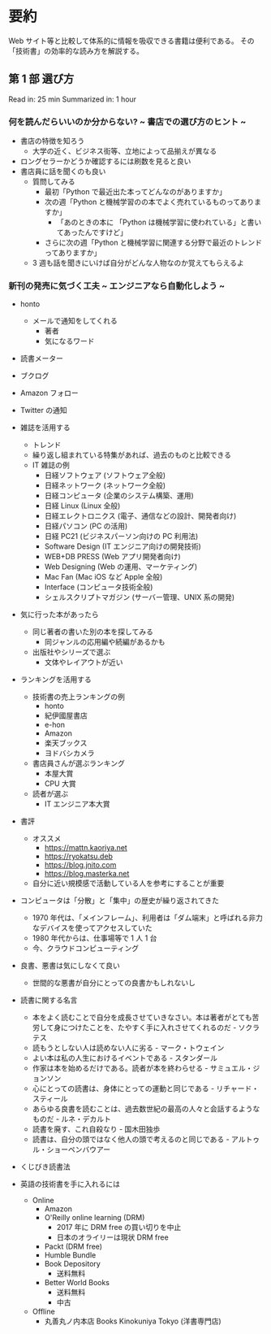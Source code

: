 # 要約

Web サイト等と比較して体系的に情報を吸収できる書籍は便利である。
その「技術書」の効率的な読み方を解説する。

## 第 1 部 選び方

Read in: 25 min
Summarized in: 1 hour

### 何を読んだらいいのか分からない? ~ 書店での選び方のヒント ~

- 書店の特徴を知ろう
	- 大学の近く、ビジネス街等、立地によって品揃えが異なる
- ロングセラーかどうか確認するには刷数を見ると良い
- 書店員に話を聞くのも良い
	- 質問してみる
		- 最初「Python で最近出た本ってどんなのがありますか」
		- 次の週「Python と機械学習のの本でよく売れているものってありますか」
			- 「あのときの本に 「Python は機械学習に使われている」と書いてあったんですけど」
		- さらに次の週「Python と機械学習に関連する分野で最近のトレンドってありますか」
	- 3 週も話を聞きにいけば自分がどんな人物なのか覚えてもらえるよ

### 新刊の発売に気づく工夫 ~ エンジニアなら自動化しよう ~

- honto
	- メールで通知をしてくれる
		- 著者
		- 気になるワード
- 読書メーター
- ブクログ
- Amazon フォロー
- Twitter の通知

- 雑誌を活用する
	- トレンド
	- 繰り返し組まれている特集があれば、過去のものと比較できる
	- IT 雑誌の例
		- 日経ソフトウェア (ソフトウェア全般)
		- 日経ネットワーク (ネットワーク全般)
		- 日経コンピュータ (企業のシステム構築、運用)
		- 日経 Linux (Linux 全般)
		- 日経エレクトロニクス (電子、通信などの設計、開発者向け)
		- 日経パソコン (PC の活用)
		- 日経 PC21 (ビジネスパーソン向けの PC 利用法)
		- Software Design (IT エンジニア向けの開発技術)
		- WEB+DB PRESS (Web アプリ開発者向け)
		- Web Designing (Web の運用、マーケティング)
		- Mac Fan (Mac iOS など Apple 全般)
		- Interface (コンピュータ技術全般)
		- シェルスクリプトマガジン (サーバー管理、UNIX 系の開発)

- 気に行った本があったら
	- 同じ著者の書いた別の本を探してみる
		- 同ジャンルの応用編や続編があるかも
	- 出版社やシリーズで選ぶ
		- 文体やレイアウトが近い

- ランキングを活用する
	- 技術書の売上ランキングの例
		- honto
		- 紀伊國屋書店
		- e-hon
		- Amazon
		- 楽天ブックス
		- ヨドバシカメラ
	- 書店員さんが選ぶランキング
		- 本屋大賞
		- CPU 大賞
	- 読者が選ぶ
		- IT エンジニア本大賞

- 書評
	- オススメ
		- https://mattn.kaoriya.net
		- https://ryokatsu.deb
		- https://blog.jnito.com
		- https://blog.masterka.net
	- 自分に近い規模感で活動している人を参考にすることが重要

- コンピュータは「分散」と「集中」の歴史が繰り返されてきた
	- 1970 年代は、「メインフレーム」、利用者は「ダム端末」と呼ばれる非力なデバイスを使ってアクセスしていた
	- 1980 年代からは、仕事場等で 1 人 1 台
	- 今、クラウドコンピューティング

- 良書、悪書は気にしなくて良い
	- 世間的な悪書が自分にとっての良書かもしれないし

- 読書に関する名言
	- 本をよく読むことで自分を成長させていきなさい。本は著者がとても苦労して身につけたことを、たやすく手に入れさせてくれるのだ - ソクラテス
	- 読もうとしない人は読めない人に劣る - マーク・トウェイン
	- よい本は私の人生におけるイベントである - スタンダール
	- 作家は本を始めるだけである。読者が本を終わらせる - サミュエル・ジョンソン
	- 心にとっての読書は、身体にとっての運動と同じである - リチャード・スティール
	- あらゆる良書を読むことは、過去数世紀の最高の人々と会話するようなものだ - ルネ・デカルト
	- 読書を廃す、これ自殺なり - 国木田独歩
	- 読書は、自分の頭ではなく他人の頭で考えるのと同じである - アルトゥル・ショーペンバウアー

- くじびき読書法

- 英語の技術書を手に入れるには
	- Online
		- Amazon
		- O'Reilly online learning (DRM)
			- 2017 年に DRM free の買い切りを中止
			- 日本のオライリーは現状 DRM free
		- Packt (DRM free)
		- Humble Bundle
		- Book Depository
			- 送料無料
		- Better World Books
			- 送料無料
			- 中古
	- Offline
		- 丸善丸ノ内本店 Books Kinokuniya Tokyo (洋書専門店)



